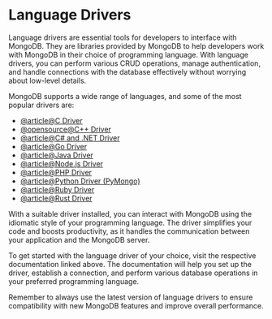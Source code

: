 # Language Drivers

Language drivers are essential tools for developers to interface with MongoDB. They are libraries provided by MongoDB to help developers work with MongoDB in their choice of programming language. With language drivers, you can perform various CRUD operations, manage authentication, and handle connections with the database effectively without worrying about low-level details.

MongoDB supports a wide range of languages, and some of the most popular drivers are:

- [@article@C Driver](http://mongoc.org/)
- [@opensource@C++ Driver](https://github.com/mongodb/mongo-cxx-driver)
- [@article@C# and .NET Driver](https://docs.mongodb.com/drivers/csharp/)
- [@article@Go Driver](https://docs.mongodb.com/drivers/go/)
- [@article@Java Driver](https://docs.mongodb.com/drivers/java/)
- [@article@Node.js Driver](https://docs.mongodb.com/drivers/node/)
- [@article@PHP Driver](https://docs.mongodb.com/drivers/php/)
- [@article@Python Driver (PyMongo)](https://docs.mongodb.com/drivers/pymongo/)
- [@article@Ruby Driver](https://docs.mongodb.com/drivers/ruby/)
- [@article@Rust Driver](https://docs.rs/mongodb/1.2.0/mongodb/)

With a suitable driver installed, you can interact with MongoDB using the idiomatic style of your programming language. The driver simplifies your code and boosts productivity, as it handles the communication between your application and the MongoDB server.

To get started with the language driver of your choice, visit the respective documentation linked above. The documentation will help you set up the driver, establish a connection, and perform various database operations in your preferred programming language.

Remember to always use the latest version of language drivers to ensure compatibility with new MongoDB features and improve overall performance.
